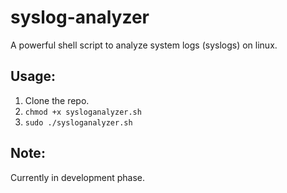 # syslog-analyzer

A powerful shell script to analyze system logs (syslogs) on linux.

## Usage:
1. Clone the repo.
1. ```chmod +x sysloganalyzer.sh```
1. ```sudo ./sysloganalyzer.sh```

## Note:
Currently in development phase.